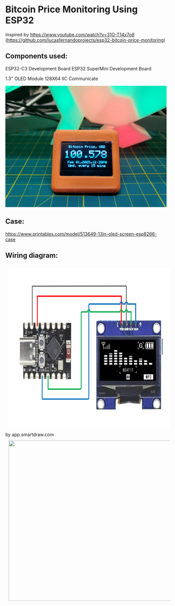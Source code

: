 # Bitcoin Price Monitoring Using ESP32
Inspired by https://www.youtube.com/watch?v=31O-T14x7o8 (https://github.com/lucasfernandoprojects/esp32-bitcoin-price-monitoring)

## Components used:

ESP32-C3 Development Board ESP32 SuperMini Development Board 

1.3" OLED Module 128X64 IIC Communicate


![Photo of a project showing an OLED screen connected to an ESP32.](https://github.com/borisalexj/esp32-btc-price-monitor/blob/main/photos/20250202_004128.jpg)


## Case:

https://www.printables.com/model/513649-13in-oled-screen-esp8266-case


## Wiring diagram:

<div style="display: flex; flex-wrap: wrap;">
    <img src="https://github.com/borisalexj/esp32-btc-price-monitor/blob/main/wiring/Screenshot_84.png" width="800" height="500" style="margin: 10px;">
    by app.smartdraw.com
    <img src="https://github.com/borisalexj/esp32-btc-price-monitor/blob/main/photos/20250201_233610.jpg" width="800" height="500" style="margin: 10px;">
</div>
</br>

